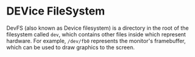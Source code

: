 # DEVice FileSystem
DevFS (also known as Device filesystem) is a directory in the root of the filesystem called `dev`, which contains other files inside which represent hardware. For example, `/dev/fb0` represents the monitor's framebuffer, which can be used to draw graphics to the screen.
